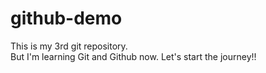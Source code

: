# github-demo
This is my 3rd git repository.
<br>
But I'm learning Git and Github now.
Let's start the journey!!
